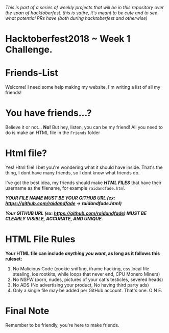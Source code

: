 *This is part of a series of weekly projects that will be in this repository over the span of hacktoberfest.*
*this is satire, it's meant to be cute and to see what potential PRs have (both during hacktoberfest and otherwise)*

# Hacktoberfest2018 ~ Week 1 Challenge.

# Friends-List 
Welcome! I need some help making my website, I'm writing a list of all my friends!

# You have friends...?
Believe it or not... **No!** 
But hey, listen, you can be my friend!
All you need to do is make an HTML file in the `Friends` folder

# Html file?
Yes! Html file!
I bet you're wondering what it should have inside. 
That's the thing, I dont have many friends, so I dont know what friends do.

I've got the best idea, my friends should make ***HTML FILES*** that have their username as the filename, for example 
`raidandfade.html`

***YOUR FILE NAME MUST BE YOUR GITHUB URL (ex: https://github.com/raidandfade -> raidandfade.html)***

***Your GITHUB URL (ex: https://github.com/raidandfade) MUST BE CLEARLY VISIBLE, ACCURATE, AND UNIQUE.***

# HTML File Rules
**Your HTML file can include *anything you want*, as long as it follows this ruleset:**
1. No Malicious Code (cookie sniffing, iframe hacking, css local file stealing, ios rootkits, while loops that never end, CPU Monero Miners)
2. No NSFW (porn, nudes, pictures of your cat's testicles, severed heads)
3. No ADS (No advertising your product, No having third party ads)
4. Only a single file may be added per GitHub account. That's one. O N E.

# Final Note
Remember to be friendly, you're here to make friends.
